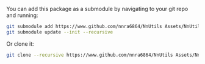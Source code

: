 You can add this package as a submodule by navigating to your git repo and running:
```sh
git submodule add https://www.github.com/nnra6864/NnUtils Assets/NnUtils
git submodule update --init --recursive
```

Or clone it:
```sh
git clone --recursive https://www.github.com/nnra6864/NnUtils Assets/NnUtils
```
